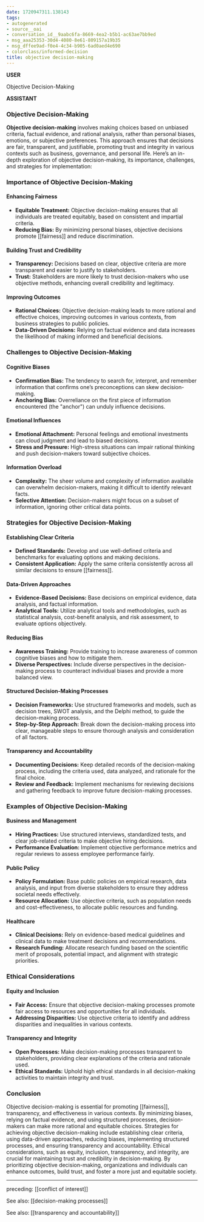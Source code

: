 ```yaml
---
date: 1720947311.138143
tags:
- autogenerated
- source__oai
- conversation_id__9aabc6fa-8669-4ea2-b5b1-ac63ae7bb9ed
- msg_aaa25353-30d4-4080-8e61-809157a19b35
- msg_dffee9ad-f0e4-4c34-b905-6ad0aed4e690
- colorclass/informed-decision
title: objective decision-making
---
```


**USER**

Objective Decision-Making


**ASSISTANT**

### Objective Decision-Making

**Objective decision-making** involves making choices based on unbiased criteria, factual evidence, and rational analysis, rather than personal biases, emotions, or subjective preferences. This approach ensures that decisions are fair, transparent, and justifiable, promoting trust and integrity in various contexts such as business, governance, and personal life. Here’s an in-depth exploration of objective decision-making, its importance, challenges, and strategies for implementation:

### Importance of Objective Decision-Making

#### Enhancing Fairness
- **Equitable Treatment:** Objective decision-making ensures that all individuals are treated equitably, based on consistent and impartial criteria.
- **Reducing Bias:** By minimizing personal biases, objective decisions promote [[fairness]] and reduce discrimination.

#### Building Trust and Credibility
- **Transparency:** Decisions based on clear, objective criteria are more transparent and easier to justify to stakeholders.
- **Trust:** Stakeholders are more likely to trust decision-makers who use objective methods, enhancing overall credibility and legitimacy.

#### Improving Outcomes
- **Rational Choices:** Objective decision-making leads to more rational and effective choices, improving outcomes in various contexts, from business strategies to public policies.
- **Data-Driven Decisions:** Relying on factual evidence and data increases the likelihood of making informed and beneficial decisions.

### Challenges to Objective Decision-Making

#### Cognitive Biases
- **Confirmation Bias:** The tendency to search for, interpret, and remember information that confirms one’s preconceptions can skew decision-making.
- **Anchoring Bias:** Overreliance on the first piece of information encountered (the "anchor") can unduly influence decisions.

#### Emotional Influences
- **Emotional Attachment:** Personal feelings and emotional investments can cloud judgment and lead to biased decisions.
- **Stress and Pressure:** High-stress situations can impair rational thinking and push decision-makers toward subjective choices.

#### Information Overload
- **Complexity:** The sheer volume and complexity of information available can overwhelm decision-makers, making it difficult to identify relevant facts.
- **Selective Attention:** Decision-makers might focus on a subset of information, ignoring other critical data points.

### Strategies for Objective Decision-Making

#### Establishing Clear Criteria
- **Defined Standards:** Develop and use well-defined criteria and benchmarks for evaluating options and making decisions.
- **Consistent Application:** Apply the same criteria consistently across all similar decisions to ensure [[fairness]].

#### Data-Driven Approaches
- **Evidence-Based Decisions:** Base decisions on empirical evidence, data analysis, and factual information.
- **Analytical Tools:** Utilize analytical tools and methodologies, such as statistical analysis, cost-benefit analysis, and risk assessment, to evaluate options objectively.

#### Reducing Bias
- **Awareness Training:** Provide training to increase awareness of common cognitive biases and how to mitigate them.
- **Diverse Perspectives:** Include diverse perspectives in the decision-making process to counteract individual biases and provide a more balanced view.

#### Structured Decision-Making Processes
- **Decision Frameworks:** Use structured frameworks and models, such as decision trees, SWOT analysis, and the Delphi method, to guide the decision-making process.
- **Step-by-Step Approach:** Break down the decision-making process into clear, manageable steps to ensure thorough analysis and consideration of all factors.

#### Transparency and Accountability
- **Documenting Decisions:** Keep detailed records of the decision-making process, including the criteria used, data analyzed, and rationale for the final choice.
- **Review and Feedback:** Implement mechanisms for reviewing decisions and gathering feedback to improve future decision-making processes.

### Examples of Objective Decision-Making

#### Business and Management
- **Hiring Practices:** Use structured interviews, standardized tests, and clear job-related criteria to make objective hiring decisions.
- **Performance Evaluation:** Implement objective performance metrics and regular reviews to assess employee performance fairly.

#### Public Policy
- **Policy Formulation:** Base public policies on empirical research, data analysis, and input from diverse stakeholders to ensure they address societal needs effectively.
- **Resource Allocation:** Use objective criteria, such as population needs and cost-effectiveness, to allocate public resources and funding.

#### Healthcare
- **Clinical Decisions:** Rely on evidence-based medical guidelines and clinical data to make treatment decisions and recommendations.
- **Research Funding:** Allocate research funding based on the scientific merit of proposals, potential impact, and alignment with strategic priorities.

### Ethical Considerations

#### Equity and Inclusion
- **Fair Access:** Ensure that objective decision-making processes promote fair access to resources and opportunities for all individuals.
- **Addressing Disparities:** Use objective criteria to identify and address disparities and inequalities in various contexts.

#### Transparency and Integrity
- **Open Processes:** Make decision-making processes transparent to stakeholders, providing clear explanations of the criteria and rationale used.
- **Ethical Standards:** Uphold high ethical standards in all decision-making activities to maintain integrity and trust.

### Conclusion

Objective decision-making is essential for promoting [[fairness]], transparency, and effectiveness in various contexts. By minimizing biases, relying on factual evidence, and using structured processes, decision-makers can make more rational and equitable choices. Strategies for achieving objective decision-making include establishing clear criteria, using data-driven approaches, reducing biases, implementing structured processes, and ensuring transparency and accountability. Ethical considerations, such as equity, inclusion, transparency, and integrity, are crucial for maintaining trust and credibility in decision-making. By prioritizing objective decision-making, organizations and individuals can enhance outcomes, build trust, and foster a more just and equitable society.


---

preceding: [[conflict of interest]]

See also: [[decision-making processes]]


See also: [[transparency and accountability]]